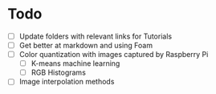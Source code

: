 # Todo

- [ ] Update folders with relevant links for Tutorials
- [ ] Get better at markdown and using Foam
- [ ] Color quantization with images captured by Raspberry Pi
  - [ ] K-means machine learning
  - [ ] RGB Histograms
- [ ] Image interpolation methods
